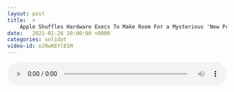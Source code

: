 ```yaml
---
layout: post
title:  >
    Apple Shuffles Hardware Execs To Make Room For a Mysterious 'New Project'
date:   2021-01-26 10:00:00 +0000
categories: solidot
video-id: oJ9wKEYlESM
---
```


<audio src="/assets/d84f010f4ef2b3754e3f823d017af76c.mp3" style="width: 100%;" controls></audio>

